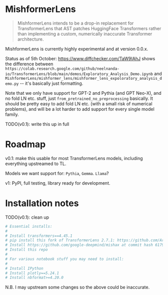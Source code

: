 # MishformerLens

> MishformerLens intends to be a drop-in replacement for TransformerLens that AST patches HuggingFace Transformers rather than implementing a custom, numerically inaccurate Transformer architecture.

MishformerLens is currently highly experimental and at version 0.0.x.

Status as of 5th October: https://www.diffchecker.com/TaW9IAhJ shows the difference between `https://colab.research.google.com/github/neelnanda-io/TransformerLens/blob/main/demos/Exploratory_Analysis_Demo.ipynb` and `MishformerLens/mishformer_lens/mishformer_lens_expoloratory_analysis_demo.py` -- it's basically just formatting.

Note that we only have support for GPT-2 and Pythia (and GPT Neo-X), and no fold LN etc. stuff, just `from_pretrained_no_preprocessing` basically. It should be pretty easy to add fold LN etc. (with a small risk of numerical problems), and will be a lot harder to add support for every single model family.

TODO(v0.1): write this up in full

# Roadmap

v0.1: make this usable for most TransformerLens models, including everything upstreamed to TL.

Models we want support for: `Pythia`, `Gemma`. `Llama`?

v1: PyPI, full testing, library ready for development.

# Installation notes

TODO(v0.1): clean up

```bash
# Essential installs:
#
# Install transformers==4.45.1
# pip install this fork of TransformerLens 2.7.1: https://github.com/ArthurConmy/TransformerLens/tree/mishformer-lens-changes  # TODO(v0.1): upstream TransformerLens changes
# Install https://github.com/google-deepmind/mishax at commit hash 617972a2f83f14b3b76288477974d95563fe5e7d
# Install this repo
#
# For various notebook stuff you may need to install:
#
# Install IPython
# Install plotly==5.24.1
# Install nbformat>=4.20.0
```

N.B. I may upstream some changes so the above could be inaccurate.
